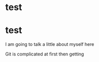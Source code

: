 test
====

test
===
I am going to talk a little about myself here

Git is complicated at first then getting

